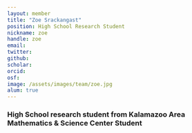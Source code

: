 ```yaml
---
layout: member
title: "Zoe Srackangast"
position: High School Research Student
nickname: zoe
handle: zoe 
email: 
twitter:
github: 
scholar: 
orcid:
osf: 
image: /assets/images/team/zoe.jpg
alum: true
---
```


### High School research student from Kalamazoo Area Mathematics & Science Center Student